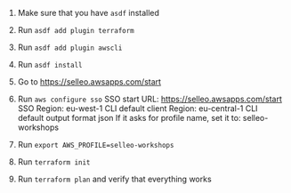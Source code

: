 1. Make sure that you have `asdf` installed
2. Run `asdf add plugin terraform`
3. Run `asdf add plugin awscli`
4. Run `asdf install`
5. Go to https://selleo.awsapps.com/start
6. Run `aws configure sso`
SSO start URL: https://selleo.awsapps.com/start
SSO Region: eu-west-1
CLI default client Region: eu-central-1
CLI default output format json
If it asks for profile name, set it to: selleo-workshops

7. Run `export AWS_PROFILE=selleo-workshops`
8. Run `terraform init`
9. Run `terraform plan` and verify that everything works

